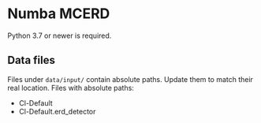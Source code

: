 # Numba MCERD

Python 3.7 or newer is required.

## Data files

Files under `data/input/` contain absolute paths. Update them to match their real location. Files with absolute paths:
- Cl-Default
- Cl-Default.erd_detector
